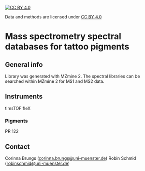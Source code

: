 [![CC BY 4.0][cc-by-shield]][cc-by] 

Data and methods are licensed under [CC BY 4.0][cc-by]

[cc-by]: http://creativecommons.org/licenses/by/4.0/
[cc-by-image]: https://i.creativecommons.org/l/by/4.0/88x31.png
[cc-by-shield]: https://img.shields.io/badge/License-CC%20BY%204.0-lightgrey.svg


# Mass spectrometry spectral databases for tattoo pigments

## General info
Library was generated with MZmine 2. The spectral libraries can be searched within MZmine 2 for MS1 and MS2 data.

## Instruments
timsTOF fleX

### Pigments
PR 122

## Contact
Corinna Brungs (corinna.brungs@uni-muenster.de)
Robin Schmid (robinschmid@uni-muenster.de)


